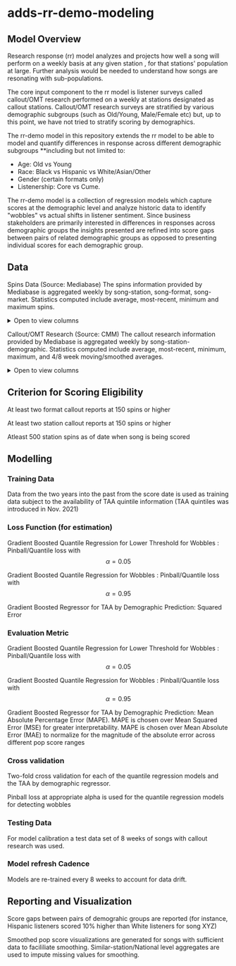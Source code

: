 # adds-rr-demo-modeling

## Model Overview
Research response (rr) model analyzes and projects how well a song will perform on a weekly basis at any 
given station , for that stations' population at large. Further analysis 
would be needed to understand how songs are resonating with sub-populations.

The core input component to the rr model is listener surveys called callout/OMT research performed on a 
weekly at stations designated as callout stations. 
Callout/OMT research surveys are stratified by various demographic subgroups 
(such as Old/Young, Male/Female etc) but, up to this point, we have not tried to stratify scoring by demographics.

The rr-demo model in this repository extends the rr model to be able to model and quantify differences in response across different demographic subgroups **including but not limited to: 
- Age: Old vs Young
- Race: Black vs Hispanic vs White/Asian/Other
- Gender (certain formats only)
- Listenership: Core vs Cume.

The rr-demo model is a collection of regression models which capture scores at the demographic level and analyze historic data to identify "wobbles" vs actual shifts in listener sentiment.
Since business stakeholders are primarily interested in differences in responses across demographic groups the insights
presented are refined into score gaps between pairs of related demographic groups as opposed to presenting individual scores for each demographic group.

## Data
Spins Data (Source: Mediabase)
The spins information provided by Mediabase is aggregated weekly by song-station, song-format, song-market. Statistics 
computed include average, most-recent, minimum and maximum spins.
<details><summary>Open to view columns </summary>

|Feature|Format|Type|Description|
|---|---|---|---|
|**Id**|*integer*|Nominal|Identifier for each property.|
|**PID**|*integer*|Nominal|Parcel identification number - can be usedwith city web site for parcel review.|
|**MS SubClass**|*integer*|Nominal|Identifies the type of dwellinginvolved in the sale. Type is coded, please refer to full datadocumentation|
|**MS Zoning**|*string*|Nominal|Identifies the general zoningclassification of the sale.|
</details>

Callout/OMT Research (Source: CMM)
The callout research information provided by Mediabase is aggregated weekly by song-station-demographic. Statistics 
computed include average, most-recent, minimum, maximum, and 4/8 week moving/smoothed averages.
<details><summary>Open to view columns </summary>

|Feature|Format|Type|Description|
|---|---|---|---|
|**Id**|*integer*|Nominal|Identifier for each property.|
|**PID**|*integer*|Nominal|Parcel identification number - can be usedwith city web site for parcel review.|
|**MS SubClass**|*integer*|Nominal|Identifies the type of dwellinginvolved in the sale. Type is coded, please refer to full datadocumentation|
|**MS Zoning**|*string*|Nominal|Identifies the general zoningclassification of the sale.|
</details>


## Criterion for Scoring Eligibility
At least two format callout reports at 150 spins or higher

At least two station callout reports at 150 spins or higher

Atleast 500 station spins as of date when song is being scored

## Modelling 
### Training Data
Data from the two years into the past from the score date is used as training data subject to the availability of TAA 
quintile information (TAA quintiles was introduced in Nov. 2021)

### Loss Function (for estimation)

Gradient Boosted Quantile Regression for Lower Threshold for Wobbles : Pinball/Quantile loss with $$\alpha =0.05$$

Gradient Boosted Quantile Regression for Wobbles : Pinball/Quantile loss with $$\alpha =0.95$$

Gradient Boosted Regressor for TAA by Demographic Prediction:  Squared Error

### Evaluation Metric
Gradient Boosted Quantile Regression for Lower Threshold for Wobbles : Pinball/Quantile loss with $$\alpha =0.05$$

Gradient Boosted Quantile Regression for Wobbles : Pinball/Quantile loss with $$\alpha =0.95$$

Gradient Boosted Regressor for TAA by Demographic Prediction:  Mean Absolute Percentage Error (MAPE).
MAPE is chosen over Mean Squared Error (MSE) for greater interpretability.
MAPE is chosen over Mean Absolute Error (MAE) to normalize for the 
magnitude of the absolute error across different pop score ranges
### Cross validation
Two-fold cross validation for each of the quantile regression models and the TAA by demographic regressor.

Pinball loss at appropriate alpha is used for the quantile regression models for detecting wobbles
### Testing Data
For model calibration a test data set of 8 weeks of songs with callout research was used.

### Model refresh Cadence
Models are re-trained every 8 weeks to account for data drift.

## Reporting and Visualization
Score gaps between pairs of demograhic groups are reported (for instance, Hispanic
listeners scored 10% higher than White listeners for song XYZ)

Smoothed pop score visualizations are generated for songs with sufficient data to facililiate
smoothing. Similar-station/National level aggregates are used to impute missing values for smoothing.
